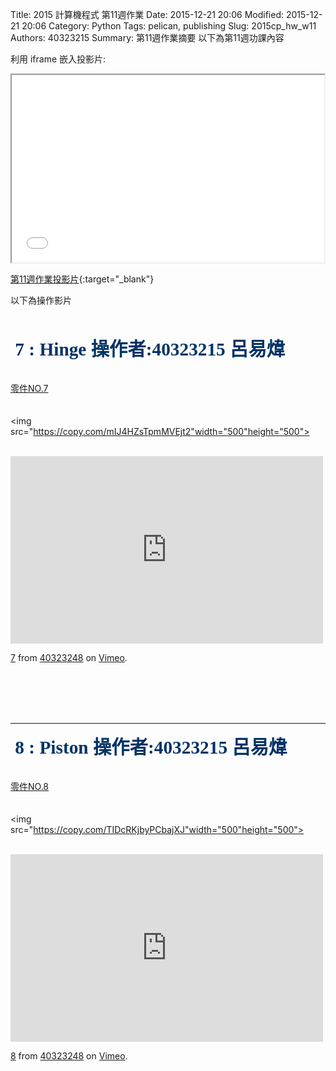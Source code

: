 Title: 2015 計算機程式 第11週作業
Date: 2015-12-21 20:06
Modified: 2015-12-21 20:06
Category: Python
Tags: pelican, publishing
Slug: 2015cp_hw_w11
Authors: 40323215
Summary: 第11週作業摘要
以下為第11週功課內容

利用 iframe 嵌入投影片:

<iframe src="40323215_cp_w11.html" width="500" height="300"></iframe>

[第11週作業投影片](40323215_cp_w11.html){:target="_blank"}
<br/>
<p>以下為操作影片<p>
<br/>

<span style="font-size: 22pt; font-family: 'arial black', 'avant garde';">&nbsp;<strong><span style="color: #003366;">7 : Hinge  操作者:40323215 呂易煒</span></strong></span>
<br>
<br>
<br>
<a href="https://copy.com/uHRPMUlR3TeJWH1x">零件NO.7</a>
<br />
<br>
<br>
<img
src="https://copy.com/mIJ4HZsTpmMVEjt2"width="500"height="500">
<br>
<br>
<iframe src="https://player.vimeo.com/video/150164520" width="500" height="300" frameborder="0" webkitallowfullscreen mozallowfullscreen allowfullscreen></iframe>
<p><a href="https://vimeo.com/150164520">7</a> from <a href="https://vimeo.com/user44975888">40323248</a> on <a href="https://vimeo.com">Vimeo</a>.</p>
<br>
<br>
<script src="https://embed.github.com/view/3d/YANG-CHENG-RU/40323248-/master/7777777.stl"></script>
<br>
<br>
<hr/>

<span style="font-size: 22pt; font-family: 'arial black', 'avant garde';">&nbsp;<strong><span style="color: #003366;">8 : Piston  操作者:40323215 呂易煒</span></strong></span>
<br>
<br>
<br>
<a href="https://copy.com/iwTCejbVUPY1VBxg">零件NO.8</a>
<br />
<br>
<br>
<img
src="https://copy.com/TIDcRKjbyPCbajXJ"width="500"height="500">
<br>
<br>
<iframe src="https://player.vimeo.com/video/150164521" width="500" height="300" frameborder="0" webkitallowfullscreen mozallowfullscreen allowfullscreen></iframe>
<p><a href="https://vimeo.com/150164521">8</a> from <a href="https://vimeo.com/user44975888">40323248</a> on <a href="https://vimeo.com">Vimeo</a>.</p>
<br>
<br>
<script src="https://embed.github.com/view/3d/
YANG-CHENG-RU/40323248-/master/888888888.stl"></script>
<br>